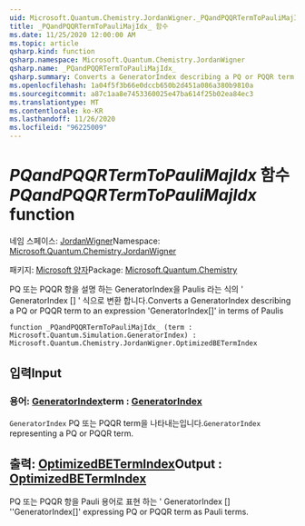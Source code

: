 ```yaml
---
uid: Microsoft.Quantum.Chemistry.JordanWigner._PQandPQQRTermToPauliMajIdx_
title: _PQandPQQRTermToPauliMajIdx_ 함수
ms.date: 11/25/2020 12:00:00 AM
ms.topic: article
qsharp.kind: function
qsharp.namespace: Microsoft.Quantum.Chemistry.JordanWigner
qsharp.name: _PQandPQQRTermToPauliMajIdx_
qsharp.summary: Converts a GeneratorIndex describing a PQ or PQQR term to an expression 'GeneratorIndex[]' in terms of Paulis
ms.openlocfilehash: 1a04f5f3b66e0dccb650b2d451a086a380b9810a
ms.sourcegitcommit: a87c1aa8e7453360025e47ba614f25b02ea84ec3
ms.translationtype: MT
ms.contentlocale: ko-KR
ms.lasthandoff: 11/26/2020
ms.locfileid: "96225009"
---
```

# <a name="_pqandpqqrtermtopaulimajidx_-function"></a><span data-ttu-id="d314f-102">_PQandPQQRTermToPauliMajIdx_ 함수</span><span class="sxs-lookup"><span data-stu-id="d314f-102">_PQandPQQRTermToPauliMajIdx_ function</span></span>

<span data-ttu-id="d314f-103">네임 스페이스: [JordanWigner](xref:Microsoft.Quantum.Chemistry.JordanWigner)</span><span class="sxs-lookup"><span data-stu-id="d314f-103">Namespace: [Microsoft.Quantum.Chemistry.JordanWigner](xref:Microsoft.Quantum.Chemistry.JordanWigner)</span></span>

<span data-ttu-id="d314f-104">패키지: [Microsoft 양자](https://nuget.org/packages/Microsoft.Quantum.Chemistry)</span><span class="sxs-lookup"><span data-stu-id="d314f-104">Package: [Microsoft.Quantum.Chemistry](https://nuget.org/packages/Microsoft.Quantum.Chemistry)</span></span>


<span data-ttu-id="d314f-105">PQ 또는 PQQR 항을 설명 하는 GeneratorIndex을 Paulis 라는 식의 ' GeneratorIndex [] ' 식으로 변환 합니다.</span><span class="sxs-lookup"><span data-stu-id="d314f-105">Converts a GeneratorIndex describing a PQ or PQQR term to an expression 'GeneratorIndex[]' in terms of Paulis</span></span>

```qsharp
function _PQandPQQRTermToPauliMajIdx_ (term : Microsoft.Quantum.Simulation.GeneratorIndex) : Microsoft.Quantum.Chemistry.JordanWigner.OptimizedBETermIndex
```


## <a name="input"></a><span data-ttu-id="d314f-106">입력</span><span class="sxs-lookup"><span data-stu-id="d314f-106">Input</span></span>

### <a name="term--generatorindex"></a><span data-ttu-id="d314f-107">용어: [GeneratorIndex](xref:Microsoft.Quantum.Simulation.GeneratorIndex)</span><span class="sxs-lookup"><span data-stu-id="d314f-107">term : [GeneratorIndex](xref:Microsoft.Quantum.Simulation.GeneratorIndex)</span></span>

<span data-ttu-id="d314f-108">`GeneratorIndex` PQ 또는 PQQR term을 나타내는입니다.</span><span class="sxs-lookup"><span data-stu-id="d314f-108">`GeneratorIndex` representing a PQ or PQQR term.</span></span>



## <a name="output--optimizedbetermindex"></a><span data-ttu-id="d314f-109">출력: [OptimizedBETermIndex](xref:Microsoft.Quantum.Chemistry.JordanWigner.OptimizedBETermIndex)</span><span class="sxs-lookup"><span data-stu-id="d314f-109">Output : [OptimizedBETermIndex](xref:Microsoft.Quantum.Chemistry.JordanWigner.OptimizedBETermIndex)</span></span>

<span data-ttu-id="d314f-110">PQ 또는 PQQR 항을 Pauli 용어로 표현 하는 ' GeneratorIndex [] '</span><span class="sxs-lookup"><span data-stu-id="d314f-110">'GeneratorIndex[]' expressing PQ or PQQR term as Pauli terms.</span></span>